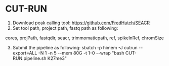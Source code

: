 # CUT-RUN

1. Download peak calling tool: https://github.com/FredHutch/SEACR
2. Set tool path, project path, fastq path as following:

cores,
projPath,
fastqdir,
seacr,
trimmomaticpath,
ref,
spikeInRef,
chromSize

3. Submit the pipeline as following:
sbatch -p himem -J cutrun --export=ALL -N 1 -n 5 --mem 80G -t 1-0 --wrap "bash CUT-RUN.pipeline.sh K27me3"
